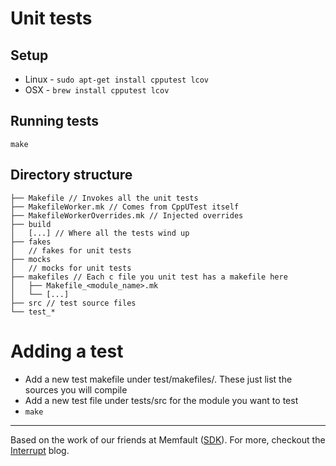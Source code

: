 # Unit tests

## Setup

- Linux - `sudo apt-get install cpputest lcov`
- OSX - `brew install cpputest lcov`

## Running tests

```shell
make
```

## Directory structure

```
├── Makefile // Invokes all the unit tests
├── MakefileWorker.mk // Comes from CppUTest itself
├── MakefileWorkerOverrides.mk // Injected overrides
├── build
│   [...] // Where all the tests wind up
├── fakes
│   // fakes for unit tests
├── mocks
│   // mocks for unit tests
├── makefiles // Each c file you unit test has a makefile here
│   ├── Makefile_<module_name>.mk
│   └── [...]
├── src // test source files
└── test_*
```

# Adding a test

- Add a new test makefile under test/makefiles/. These just list the sources you
  will compile
- Add a new test file under tests/src for the module you want to test
- `make`

---

Based on the work of our friends at Memfault ([SDK](https://github.com/memfault/memfault-firmware-sdk)). For more, checkout the [Interrupt](https://interrupt.memfault.com/) blog.